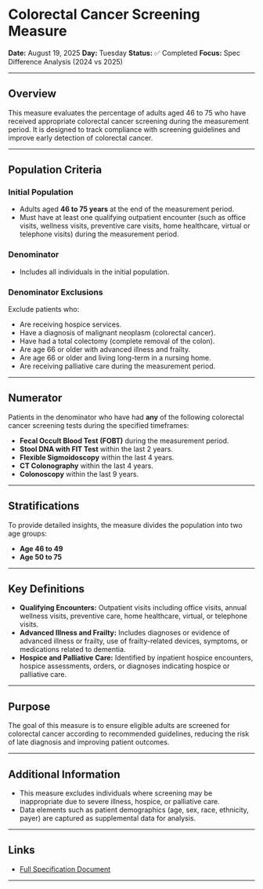 # Colorectal Cancer Screening Measure

**Date:** August 19, 2025
**Day:** Tuesday
**Status:** ✅ Completed
**Focus:** Spec Difference Analysis (2024 vs 2025)

---

## Overview

This measure evaluates the percentage of adults aged 46 to 75 who have received appropriate colorectal cancer screening during the measurement period. It is designed to track compliance with screening guidelines and improve early detection of colorectal cancer.

---

## Population Criteria

### Initial Population

* Adults aged **46 to 75 years** at the end of the measurement period.
* Must have at least one qualifying outpatient encounter (such as office visits, wellness visits, preventive care visits, home healthcare, virtual or telephone visits) during the measurement period.

### Denominator

* Includes all individuals in the initial population.

### Denominator Exclusions

Exclude patients who:

* Are receiving hospice services.
* Have a diagnosis of malignant neoplasm (colorectal cancer).
* Have had a total colectomy (complete removal of the colon).
* Are age 66 or older with advanced illness and frailty.
* Are age 66 or older and living long-term in a nursing home.
* Are receiving palliative care during the measurement period.

---

## Numerator

Patients in the denominator who have had **any** of the following colorectal cancer screening tests during the specified timeframes:

* **Fecal Occult Blood Test (FOBT)** during the measurement period.
* **Stool DNA with FIT Test** within the last 2 years.
* **Flexible Sigmoidoscopy** within the last 4 years.
* **CT Colonography** within the last 4 years.
* **Colonoscopy** within the last 9 years.

---

## Stratifications

To provide detailed insights, the measure divides the population into two age groups:

* **Age 46 to 49**
* **Age 50 to 75**

---

## Key Definitions

* **Qualifying Encounters:** Outpatient visits including office visits, annual wellness visits, preventive care, home healthcare, virtual, or telephone visits.
* **Advanced Illness and Frailty:** Includes diagnoses or evidence of advanced illness or frailty, use of frailty-related devices, symptoms, or medications related to dementia.
* **Hospice and Palliative Care:** Identified by inpatient hospice encounters, hospice assessments, orders, or diagnoses indicating hospice or palliative care.

---

## Purpose

The goal of this measure is to ensure eligible adults are screened for colorectal cancer according to recommended guidelines, reducing the risk of late diagnosis and improving patient outcomes.

---

## Additional Information

* This measure excludes individuals where screening may be inappropriate due to severe illness, hospice, or palliative care.
* Data elements such as patient demographics (age, sex, race, ethnicity, payer) are captured as supplemental data for analysis.

---

## Links

* [Full Specification Document](Week14/Day93-README.md)

---

